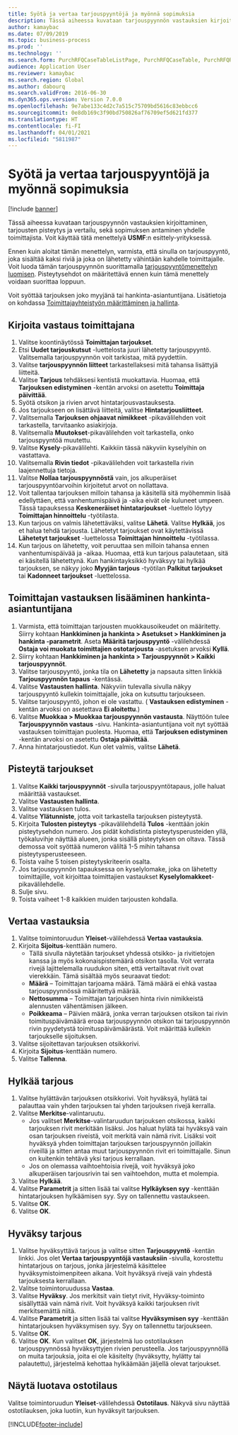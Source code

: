 ```yaml
---
title: Syötä ja vertaa tarjouspyyntöjä ja myönnä sopimuksia
description: Tässä aiheessa kuvataan tarjouspyynnön vastauksien kirjoittaminen, tarjousten pisteytys ja vertailu, sekä sopimuksen antaminen yhdelle toimittajista.
author: kamaybac
ms.date: 07/09/2019
ms.topic: business-process
ms.prod: ''
ms.technology: ''
ms.search.form: PurchRFQCaseTableListPage, PurchRFQCaseTable, PurchRFQReplyTable, PurchRFQCompare, PurchRFQEditLines, PurchRFQEditLinesParameters, PurchTable, PurchTablePart, PurchRFQCompareLinePrices, PurchRFQCompareRFQ
audience: Application User
ms.reviewer: kamaybac
ms.search.region: Global
ms.author: dabourq
ms.search.validFrom: 2016-06-30
ms.dyn365.ops.version: Version 7.0.0
ms.openlocfilehash: 9e7abe133c4d2c7a515c75709bd5616c83ebbcc6
ms.sourcegitcommit: 0e8db169c3f90bd750826af76709ef5d621fd377
ms.translationtype: HT
ms.contentlocale: fi-FI
ms.lasthandoff: 04/01/2021
ms.locfileid: "5811987"
---
```

# <a name="enter-and-compare-rfq-bids-and-award-contracts"></a>Syötä ja vertaa tarjouspyyntöjä ja myönnä sopimuksia

[!include [banner](../../includes/banner.md)]

Tässä aiheessa kuvataan tarjouspyynnön vastauksien kirjoittaminen, tarjousten pisteytys ja vertailu, sekä sopimuksen antaminen yhdelle toimittajista. Voit käyttää tätä menettelyä **USMF**:n esittely-yrityksessä.

Ennen kuin aloitat tämän menettelyn, varmista, että sinulla on tarjouspyyntö, joka sisältää kaksi riviä ja joka on lähetetty vähintään kahdelle toimittajalle. Voit luoda tämän tarjouspyynnön suorittamalla [tarjouspyyntömenettelyn luomisen](create-request-quotation.md). Pisteytysehdot on määritettävä ennen kuin tämä menettely voidaan suorittaa loppuun.

Voit syöttää tarjouksen joko myyjänä tai hankinta-asiantuntijana. Lisätietoja on kohdassa [Toimittajayhteistyön määrittäminen ja hallinta](../set-up-maintain-vendor-collaboration.md).

## <a name="enter-a-reply-as-a-vendor"></a>Kirjoita vastaus toimittajana

1. Valitse koontinäytössä **Toimittajan tarjoukset**.
2. Etsi **Uudet tarjouskutsut** -luettelosta juuri lähetetty tarjouspyyntö. Valitsemalla tarjouspyynnön voit tarkistaa, mitä pyydettiin.
3. Valitse **tarjouspyynnön liitteet** tarkastellaksesi mitä tahansa lisättyjä liitteitä.
4. Valitse **Tarjous** tehdäksesi kentistä muokattavia. Huomaa, että **Tarjouksen edistyminen** -kentän arvoksi on asetettu **Toimittaja päivittää**.
5. Syötä otsikon ja rivien arvot hintatarjousvastauksesta.
6. Jos tarjoukseen on lisättävä liitteitä, valitse **Hintatarjousliitteet.**
7. Valitsemalla **Tarjouksen ohjaavat nimikkeet** -pikavälilehden voit tarkastella, tarvitaanko asiakirjoja.
8. Valitsemalla **Muutokset**-pikavälilehden voit tarkastella, onko tarjouspyyntöä muutettu.
9. Valitse **Kysely**-pikavälilehti. Kaikkiin tässä näkyviin kyselyihin on vastattava.
10. Valitsemalla **Rivin tiedot** -pikavälilehden voit tarkastella rivin laajennettuja tietoja.
11. Valitse **Nollaa tarjouspyynnöstä** vain, jos alkuperäiset tarjouspyyntöarvoihin kirjoitetut arvot on nollattava.
12. Voit tallentaa tarjouksen milloin tahansa ja käsitellä sitä myöhemmin lisää edellyttäen, että vanhentumispäivä ja -aika eivät ole kuluneet umpeen. Tässä tapauksessa **Keskeneräiset hintatarjoukset** -luettelo löytyy **Toimittajan hinnoittelu** -työtilasta.
13. Kun tarjous on valmis lähetettäväksi, valitse **Lähetä**. Valitse **Hylkää**, jos et halua tehdä tarjousta. Lähetetyt tarjoukset ovat käytettävissä **Lähetetyt tarjoukset** -luettelossa **Toimittajan hinnoittelu** -työtilassa.  
14. Kun tarjous on lähetetty, voit peruuttaa sen milloin tahansa ennen vanhentumispäivää ja -aikaa. Huomaa, että kun tarjous palautetaan, sitä ei käsitellä lähetettynä. Kun hankintayksikkö hyväksyy tai hylkää tarjouksen, se näkyy joko **Myyjän tarjous** -työtilan **Palkitut tarjoukset** tai **Kadonneet tarjoukset** -luettelossa.  

## <a name="enter-a-reply-from-a-vendor-as-a-procurement-professional"></a>Toimittajan vastauksen lisääminen hankinta-asiantuntijana

1. Varmista, että toimittajan tarjousten muokkausoikeudet on määritetty. Siirry kohtaan **Hankkiminen ja hankinta \> Asetukset \> Hankkiminen ja hankinta -parametrit**. Aseta **Määritä tarjouspyyntö** -välilehdessä **Ostaja voi muokata toimittajien ostotarjousta** -asetuksen arvoksi **Kyllä**.
2. Siirry kohtaan **Hankkiminen ja hankinta \> Tarjouspyynnöt \> Kaikki tarjouspyynnöt**.
3. Valitse tarjouspyyntö, jonka tila on **Lähetetty** ja napsauta sitten linkkiä **Tarjouspyynnön tapaus** -kentässä.
4. Valitse **Vastausten hallinta**. Näkyviin tulevalla sivulla näkyy tarjouspyyntö kullekin toimittajalle, joka on kutsuttu tarjoukseen.
5. Valitse tarjouspyyntö, johon ei ole vastattu. ( **Vastauksen edistyminen** -kentän arvoksi on asetettava **Ei aloitettu**.)
6. Valitse **Muokkaa \> Muokkaa tarjouspyynnön vastausta**. Näyttöön tulee **Tarjouspyynnön vastaus** -sivu. Hankinta-asiantuntijana voit nyt syöttää vastauksen toimittajan puolesta. Huomaa, että **Tarjouksen edistyminen** -kentän arvoksi on asetettu **Ostaja päivittää**.  
7. Anna hintatarjoustiedot. Kun olet valmis, valitse **Lähetä**.

## <a name="score-the-bids"></a>Pisteytä tarjoukset

1. Valitse **Kaikki tarjouspyynnöt** -sivulla tarjouspyyntötapaus, jolle haluat määrittää vastaukset.
2. Valitse **Vastausten hallinta**.
3. Valitse vastauksen tulos.
4. Valitse **Ylätunniste**, jotta voit tarkastella tarjouksen pisteytystä.
5. Kirjoita **Tulosten pisteytys** -pikavälilehdellä **Tulos** -kenttään jokin pisteytysehdon numero. Jos pidät kohdistinta pisteytysperusteiden yllä, työkaluvihje näyttää alueen, jonka sisällä pisteytyksen on oltava. Tässä demossa voit syöttää numeron väliltä 1-5 mihin tahansa pisteytysperusteeseen.  
6. Toista vaihe 5 toisen pisteytyskriteerin osalta.
7. Jos tarjouspyynnön tapauksessa on kyselylomake, joka on lähetetty toimittajille, voit kirjoittaa toimittajien vastaukset **Kyselylomakkeet**-pikavälilehdelle.
8. Sulje sivu.
9. Toista vaiheet 1-8 kaikkien muiden tarjousten kohdalla.

## <a name="compare-the-replies"></a>Vertaa vastauksia

1. Valitse toimintoruudun **Yleiset**-välilehdessä **Vertaa vastauksia**.
2. Kirjoita **Sijoitus**-kenttään numero.  
    - Tällä sivulla näytetään tarjoukset yhdessä otsikko- ja rivitietojen kanssa ja myös kokonaispistemäärä otsikon tasolla. Voit verrata rivejä lajittelemalla ruudukon siten, että vertailtavat rivit ovat vierekkäin. Tämä sisältää myös seuraavat tiedot:
    - **Määrä** – Toimittajan tarjoama määrä. Tämä määrä ei ehkä vastaa tarjouspyynnössä määritettyä määrää.
    - **Nettosumma** – Toimittajan tarjouksen hinta rivin nimikkeistä alennusten vähentämisen jälkeen.
    - **Poikkeama** – Päivien määrä, jonka verran tarjouksen otsikon tai rivin toimituspäivämäärä eroaa tarjouspyynnön otsikon tai tarjouspyynnön rivin pyydetystä toimituspäivämäärästä. Voit määrittää kullekin tarjoukselle sijoituksen.  
3. Valitse sijoitettavan tarjouksen otsikkorivi.
4. Kirjoita **Sijoitus**-kenttään numero.
5. Valitse **Tallenna**.

## <a name="reject-a-bid"></a>Hylkää tarjous

1. Valitse hylättävän tarjouksen otsikkorivi. Voit hyväksyä, hylätä tai palauttaa vain yhden tarjouksen tai yhden tarjouksen rivejä kerralla.
2. Valitse **Merkitse**-valintaruutu.  
    - Jos valitset **Merkitse**-valintaruudun tarjouksen otsikossa, kaikki tarjouksen rivit merkitään lisäksi. Jos haluat hylätä tai hyväksyä vain osan tarjouksen riveistä, voit merkitä vain nämä rivit. Lisäksi voit hyväksyä yhden toimittajan tarjouksen tarjouspyynnön joillakin riveillä ja sitten antaa muut tarjouspyynnön rivit eri toimittajalle. Sinun on kuitenkin tehtävä yksi tarjous kerrallaan.  
    - Jos on olemassa vaihtoehtoisia rivejä, voit hyväksyä joko alkuperäisen tarjousrivin tai sen vaihtoehdon, mutta et molempia.  
3. Valitse **Hylkää**.
4. Valitse **Parametrit** ja sitten lisää tai valitse **Hylkäyksen syy** -kenttään hintatarjouksen hylkäämisen syy. Syy on tallennettu vastaukseen.  
5. Valitse **OK**.
6. Valitse **OK**.

## <a name="accept-a-bid"></a>Hyväksy tarjous

1. Valitse hyväksyttävä tarjous ja valitse sitten **Tarjouspyyntö** -kentän linkki. Jos olet **Vertaa tarjouspyyntöjä vastauksiin** -sivulla, korostettu hintatarjous on tarjous, jonka järjestelmä käsittelee hyväksymistoimenpiteen aikana. Voit hyväksyä rivejä vain yhdestä tarjouksesta kerrallaan.  
2. Valitse toimintoruudussa **Vastaa**.
3. Valitse **Hyväksy**. Jos merkitsit vain tietyt rivit, Hyväksy-toiminto sisällyttää vain nämä rivit. Voit hyväksyä kaikki tarjouksen rivit merkitsemättä niitä.  
4. Valitse **Parametrit** ja sitten lisää tai valitse **Hyväksymisen syy** -kenttään hintatarjouksen hyväksymisen syy. Syy on tallennettu tarjoukseen.  
5. Valitse **OK**.
6. Valitse **OK**. Kun valitset **OK**, järjestelmä luo ostotilauksen tarjouspyynnössä hyväksyttyjen rivien perusteella. Jos tarjouspyynnöllä on muita tarjouksia, joita ei ole käsitelty (hyväksytty, hylätty tai palautettu), järjestelmä kehottaa hylkäämään jäljellä olevat tarjoukset.  

## <a name="view-the-purchase-order-that-is-generated"></a>Näytä luotava ostotilaus

Valitse toimintoruudun **Yleiset**-välilehdessä **Ostotilaus**. Näkyvä sivu näyttää ostotilauksen, joka luotiin, kun hyväksyit tarjouksen.


[!INCLUDE[footer-include](../../../includes/footer-banner.md)]